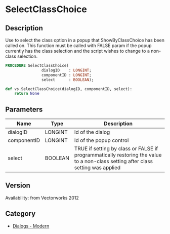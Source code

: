 # SelectClassChoice

## Description
Use to select the class option in a popup that ShowByClassChoice has been called on.  This function must be called with FALSE param if the popup currently has the class selection and the script wishes to change to a non-class selection.

```pascal
PROCEDURE SelectClassChoice(
				dialogID    : LONGINT;
				componentID : LONGINT;
				select      : BOOLEAN);
```

```python
def vs.SelectClassChoice(dialogID, componentID, select):
    return None
```

## Parameters
|Name|Type|Description|
|---|---|---|
|dialogID|LONGINT|Id of the dialog|
|componentID|LONGINT|Id of the popup control|
|select|BOOLEAN|TRUE if setting by class or FALSE if programmatically restoring the value to a non-class setting after class setting was applied|

## Version
Availability: from Vectorworks 2012

## Category
* [Dialogs - Modern](../Categories/Dialogs%20-%20Modern.md)
